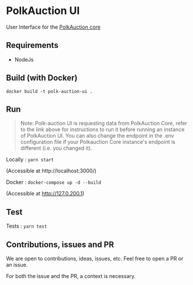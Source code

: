 # PolkAuction UI
User Interface for the [PolkAuction core](https://github.com/CrommVardek/polk-auction-core)

## Requirements

 - NodeJs

## Build (with Docker)

`docker build -t polk-auction-ui .`

## Run

> Note: Polk-auction UI is requesting data from PolkAuction Core, refer to the link above for instructions to run it before running an instance of PolkAuction UI. You can also change the endpoint in the .env configuration file if your Polkauction Core instance's endpoint is different (i.e. you changed it).

Locally : `yarn start`

(Accessible at http://localhost:3000/)

Docker : `docker-compose up -d --build`

(Accessible at http://127.0.200.1)

## Test

Tests : `yarn test`

## Contributions, issues and PR

We are open to contributions, ideas, issues, etc. Feel free to open a PR or an issue.

For both the issue and the PR, a context is necessary.